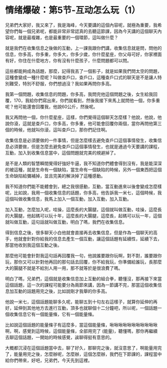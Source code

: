 # 情绪爆破：第5节-互动怎么玩（1）

兄弟們大家好，我又來了，我是海峰，今天要講的這個內容呢，就極為重要，我希望你們每一個兄弟呢，都能非常非常認真的去聽這節課，因為今天講的這個聊天內容呢，就是最複雜，也是最重要的一個環節，這叫做什麼？

就是我們在收集信息之後做的互動，上一課我跟你們講，收集信息就是問，問他的信息，你多高，你多重，你多大，你多少歲，你什麼星座，你父母可好，你家裡面有好，你住在什麼地方，你有沒有什麼孩子，什麼問題都可以問。

這些都能夠成為話題，那麼，記得我丟了一個影子，就是如果我們問太空的問題，這種會變成一種什麼呢？叫做查戶口，查戶口，這種查戶口式的聊天是不是讓人特別難受，特別不舒服，你們想過沒？我如果再問你多高。

我第一個問題，收集信息的問題，你多高，我問完他這個問題之後，女生給我回覆，170，我給你們寫出來，你們就看到，然後我接下來馬上就問他一個，你多重呢？他可能還會回覆我，他說60公斤，然後呢。

我又再問他一個，你什麼星座，這樣，你們覺得這個聊天怎麼樣？他說，他說，他說你滾，這就是查戶口，你多高，你多重，他可能會回覆你兩個，當你再問他第三個的時候，他就叫你滾，這叫查戶口，那你們記住啊。

收集信息是必須要做的一件事情，但是怎麼樣去避免查戶口這個事情發生，收集信息必須要做，但是怎麼去避免查戶口這個事情發生，也就是通過今天要講的課程，互動，加入到收集信息當中，這個問題就完美的規避掉了。

是不是人類的智慧瞬間覺得好強好牛逼，我不知道你們體會得到沒有，我是能深深的被這種，就是生命有一個缺陷，當生命有一個缺陷的時候，另外一個東西把這個生命缺陷給彌補掉，並且完美的解決掉了這種感動。

我不知道你們能不能體會到，總之我很感動，互動，當互動進來以後會變成怎麼樣呢，比如說，我用一個收集信息的話題，你多高，他告訴我一米七，這個時候，我這個叫做收集信息，我馬上加入一個互動，加入互動，加入互動。

加入互動，怎麼加入呢，哇操，這麼長的大腸腿，這個就叫做互動，哇操，這麼長的大腸腿，他起碼可以玩十年，這麼長的大腸腿，這麼長，起碼可以玩一年，這個就叫做互動，這句話就叫做互動，明白了嗎，我們在收集信息。

得到信息之後，很多聊天小白他就會直接再去收集信息，但是作為一個聊天的高手，他就會針對你給我的信息去產生一個互動，讓這個話題有延續性，延續下去，那當他收到我這個互動之後。

那麼他可能會針對我這句話再回覆我一句，他說誰要跟你玩啊，對不對，誰要跟你玩，那你又可以針對他再回的那句話去回覆，你不給我玩，你準備給誰玩，長那麼大的腸腿不就是不給別人用一用，那不就等於是很浪費了嗎。

明白了嗎，兄弟們，這個就是收集信息加上互動的組合拳，聽懂沒，那再接下來當這個話題，這一次的課程可能要分為兩節來講，因為一節講不完，那當這個收集信息加互動的話題用完之後，比如說剛才我舉的你多高。

他說一米七，這個話題能聊多久呢，能聊五到十句左右這樣子，就算你延伸的再好，延伸到其他地方去進行互動，頂多也就聊個十二分鐘吧，所以呢，一個話題一個收集信息它有一個能量條，它有一個能量條。

比如說這個話題的能量條子有這麼多，當這個能量條，啾啾啾啾啾啾啾啾啾啾啾啊，啊，感覺到這時候，這個能量條，全部用完了 (能量)，聽懂嗎，那你再繼續去聊這個話題，一開始的時候感覺，誒聊得挺有意思的。

大概都沉浸在這個話題當中去，聊了好久，那聊完之後，就沒意思了，啊能量用完了，能量用完之後，怎麼辦呢，怎麼辦，這個怎麼辦，我們在下節課的，課程當中給你們帶來，好吧，兄弟們，今天先到這裡。

